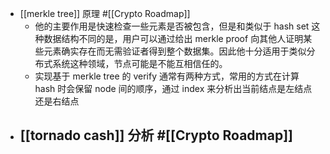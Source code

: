- [[merkle tree]] 原理 #[[Crypto Roadmap]]
	- 他的主要作用是快速检查一些元素是否被包含，但是和类似于 hash set 这种数据结构不同的是，用户可以通过给出 merkle proof 向其他人证明某些元素确实存在而无需验证者得到整个数据集。因此他十分适用于类似分布式系统这种领域，节点可能是不能互相信任的。
	- 实现基于 merkle tree 的 verify 通常有两种方式，常用的方式在计算 hash 时会保留 node 间的顺序，通过 index 来分析出当前结点是左结点还是右结点
- [[tornado cash]] 分析 #[[Crypto Roadmap]]
	-